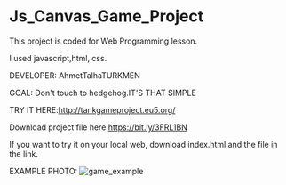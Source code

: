 # Js_Canvas_Game_Project

This project is coded for Web Programming lesson.

I used javascript,html, css.

DEVELOPER: AhmetTalhaTURKMEN

GOAL: Don't touch to hedgehog.IT'S THAT SIMPLE

TRY IT HERE:http://tankgameproject.eu5.org/

Download project file here:https://bit.ly/3FRL1BN

If you want to try it on your local web, download index.html and the file in the link.

EXAMPLE PHOTO:
![game_example](https://user-images.githubusercontent.com/75725469/168417934-f165be3b-a5f7-4139-aae0-16b389fa30e9.png)
